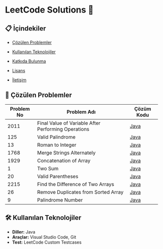 # LeetCode Solutions 🚀

## 📋 İçindekiler
- [Çözülen Problemler](#-çözülen-problemler)
- [Kullanılan Teknolojiler](#-kullanılan-teknolojiler)

- [Katkıda Bulunma](#-katkıda-bulunma)
- [Lisans](#-lisans)
- [İletişim](#-iletişim)

## 🧩 Çözülen Problemler

| Problem No | Problem Adı                                        | Çözüm Kodu                                                               | 
|------------|----------------------------------------------------|--------------------------------------------------------------------------|
| 2011       | Final Value of Variable After Performing Operations| [Java](leetcode/2011_FinalValueofVariableAfterPerformingOperations.java) |
| 125        | Valid Palindrome                                   | [Java](leetcode\125_ValidPalindrome.java)                                |
| 13         | Roman to Integer                                   | [Java](leetcode\13_RomantoInteger.java)                                  |
| 1768       | Merge Strings Alternately                          | [Java](leetcode\1768_MergeStringsAlternately.java)                       |
| 1929       | Concatenation of Array                             | [Java](leetcode\1929_ConcatenationofArray.java)                          |
| 1          | Two Sum                                            | [Java](leetcode\1_TwoSum.java)                                           |
| 20         | Valid Parentheses                                  | [Java](leetcode\20_ValidParentheses.java)                                |
| 2215       | Find the Difference of Two Arrays                  | [Java](leetcode\2215_FindtheDifferenceofTwoArrays.java)                  |
| 26         | Remove Duplicates from Sorted Array                | [Java](leetcode\26_RemoveDuplicatesfromSortedArray.java)                 |
| 9          | Palindrome Number                                  | [Java](leetcode\9_PalindromeNumber.java)                                 |

## 🛠️ Kullanılan Teknolojiler
- **Diller:** Java
- **Araçlar:** Visual Studio Code, Git
- **Test:** LeetCode Custom Testcases